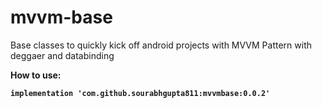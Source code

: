 # mvvm-base
Base classes to quickly kick off android projects with MVVM Pattern with deggaer and databinding

<strong> How to use: </strong><b>
    
    implementation 'com.github.sourabhgupta811:mvvmbase:0.0.2'
